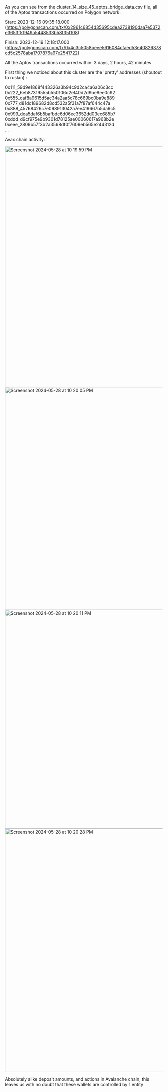 As you can see from the cluster_14_size_45_aptos_bridge_data.csv file, all of the Aptos transactions occurred on Polygon network:

Start: 2023-12-16 09:35:18.000 (https://polygonscan.com/tx/0x2961c6854d35695cdea2738190daa7e5372e3653f51949a5448533b58f35f108)

Finish: 2023-12-19 12:18:17.000 (https://polygonscan.com/tx/0x4c3c5058beee5616084cfaed53e40826378cd5c2578aba1707876a97e2541722)

All the Aptos transactions occurred within: 3 days, 2 hours, 42 minutes

First thing we noticed about this cluster are the 'pretty' addresses (shoutout to ruslan) : 

0x111_59d9e1868f443326a3b94c9d2ca4a6a06c3cc  
0x222_6eb87319555b550106d2ef40d2d9be9ee0c92  
0x555_caf8a9615d5ac34a2aa5c78c669bc0ba9e889  
0x777_d81dc189682d8cd532a5f31a7f87af644c47a  
0x888_45768426c7e098913042a7ee419667b5da9c5  
0x999_dea5daf6b5bafbdc6d06ec3652dd03ec685b7  
0xddd_d9cf975e9b9301d78125ae00060617a968b2e  
0xeee_2809b57f3b2a3568df0f7609eb565e244312d  
...

Avax chain activity:

<img width="770" alt="Screenshot 2024-05-28 at 10 19 59 PM" src="https://github.com/trippleter/same-aptos-receiver/assets/169191457/7b494d46-34c6-4fac-b04e-a6defbe0fb56">
<img width="713" alt="Screenshot 2024-05-28 at 10 20 05 PM" src="https://github.com/trippleter/same-aptos-receiver/assets/169191457/8f94ffa3-f1c3-48a5-80fc-e4a14b5d6b49">
<img width="700" alt="Screenshot 2024-05-28 at 10 20 11 PM" src="https://github.com/trippleter/same-aptos-receiver/assets/169191457/9d3d9579-7f5c-400a-b00c-a6cec8233f7d">
<img width="779" alt="Screenshot 2024-05-28 at 10 20 28 PM" src="https://github.com/trippleter/same-aptos-receiver/assets/169191457/e542f276-b122-45cb-abca-2ef30cce5bc7">

Absolutely alike deposit amounts, and actions in Avalanche chain, this leaves us with no doubt that these wallets are controlled by 1 entity
